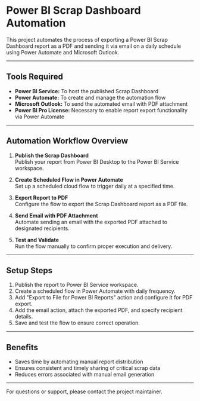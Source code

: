 # Power BI Scrap Dashboard Automation

This project automates the process of exporting a Power BI Scrap Dashboard report as a PDF and sending it via email on a daily schedule using Power Automate and Microsoft Outlook.

---

## Tools Required

- **Power BI Service:** To host the published Scrap Dashboard  
- **Power Automate:** To create and manage the automation flow  
- **Microsoft Outlook:** To send the automated email with PDF attachment  
- **Power BI Pro License:** Necessary to enable report export functionality via Power Automate  

---

## Automation Workflow Overview

1. **Publish the Scrap Dashboard**  
   Publish your report from Power BI Desktop to the Power BI Service workspace.

2. **Create Scheduled Flow in Power Automate**  
   Set up a scheduled cloud flow to trigger daily at a specified time.

3. **Export Report to PDF**  
   Configure the flow to export the Scrap Dashboard report as a PDF file.

4. **Send Email with PDF Attachment**  
   Automate sending an email with the exported PDF attached to designated recipients.

5. **Test and Validate**  
   Run the flow manually to confirm proper execution and delivery.

---

## Setup Steps

1. Publish the report to Power BI Service workspace.  
2. Create a scheduled flow in Power Automate with daily frequency.  
3. Add "Export to File for Power BI Reports" action and configure it for PDF export.  
4. Add the email action, attach the exported PDF, and specify recipient details.  
5. Save and test the flow to ensure correct operation.

---

## Benefits

- Saves time by automating manual report distribution  
- Ensures consistent and timely sharing of critical scrap data  
- Reduces errors associated with manual email generation  

---

For questions or support, please contact the project maintainer.
